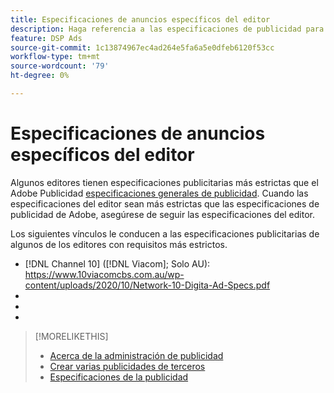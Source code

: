 ```yaml
---
title: Especificaciones de anuncios específicos del editor
description: Haga referencia a las especificaciones de publicidad para editores compatibles.
feature: DSP Ads
source-git-commit: 1c13874967ec4ad264e5fa6a5e0dfeb6120f53cc
workflow-type: tm+mt
source-wordcount: '79'
ht-degree: 0%

---
```


# Especificaciones de anuncios específicos del editor

Algunos editores tienen especificaciones publicitarias más estrictas que el Adobe Publicidad [especificaciones generales de publicidad](/help/dsp/campaign-management/ads/ad-specs.md). Cuando las especificaciones del editor sean más estrictas que las especificaciones de publicidad de Adobe, asegúrese de seguir las especificaciones del editor.

Los siguientes vínculos le conducen a las especificaciones publicitarias de algunos de los editores con requisitos más estrictos.

* [!DNL Channel 10] ([!DNL Viacom]; Solo AU): https://www.10viacomcbs.com.au/wp-content/uploads/2020/10/Network-10-Digita-Ad-Specs.pdf
* 
   [!DNL CBS Interactive Advanced Media]: https://cbsinteractive.com/advertising/ad-specs/list/cbs-interactive-advanced-media
* 
   [!DNL Hulu]: https://advertising.hulu.com/ad-products/video-commercial
* 

   [!DNL NBCUniversal]: https://together.nbcuni.com/nbcu-creative-guidelines

>[!MORELIKETHIS]
>
>* [Acerca de la administración de publicidad](ad-about.md)
>* [Crear varias publicidades de terceros](ad-create-multiple.md)
>* [Especificaciones de la publicidad](/help/dsp/campaign-management/ads/ad-specs.md)

